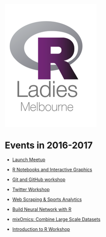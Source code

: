 
<img src="README_files/figure-markdown_github-ascii_identifiers/unnamed-chunk-1-1.png" style="display: block; margin: auto auto auto 0;" />

Events in 2016-2017
===================

-   [Launch Meetup](https://github.com/R-LadiesAU/Events-2017/tree/master/2016-10-18-Launch-Meetup)

-   [R Notebooks and Interactive Graphics](https://github.com/R-LadiesAU/Events-2017/tree/master/2017-02-20-LearnAboutRNotebooksAheatmapInteractiveGraphics)

-   [Git and GitHub workshop](https://github.com/R-LadiesAU/Events-2017/tree/master/2017-04-05-Git-Workshop)

-   [Twitter Workshop](https://github.com/R-LadiesAU/Events-2017/tree/master/2017-05-22-Twitter-Workshop)

-   [Web Scraping & Sports Analytics](https://github.com/R-LadiesAU/Events-2017/tree/master/2017-06-15-Web-Scraping)

-   [Build Neural Network with R](https://github.com/R-LadiesAU/Events-2017/tree/master/2017-07-17-BuildNeuralNetwork)

-   [mixOmics: Combine Large Scale Datasets](https://github.com/R-LadiesAU/Events-2017/tree/master/2017-08-22-combine-large-scale-dataset-workshop)

-   [Introduction to R Workshop](https://github.com/R-LadiesAU/Events-2017/tree/master/2017-09-23-Introduction_to_R_workshop)
